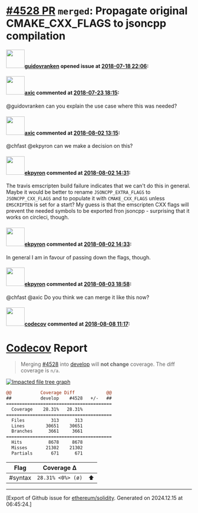# [\#4528 PR](https://github.com/ethereum/solidity/pull/4528) `merged`: Propagate original CMAKE_CXX_FLAGS to jsoncpp compilation

#### <img src="https://avatars.githubusercontent.com/u/6846644?u=793163cde3e2d0e5b555347824f8c01236f3c22f&v=4" width="50">[guidovranken](https://github.com/guidovranken) opened issue at [2018-07-18 22:06](https://github.com/ethereum/solidity/pull/4528):



#### <img src="https://avatars.githubusercontent.com/u/20340?v=4" width="50">[axic](https://github.com/axic) commented at [2018-07-23 18:15](https://github.com/ethereum/solidity/pull/4528#issuecomment-407152137):

@guidovranken can you explain the use case where this was needed?

#### <img src="https://avatars.githubusercontent.com/u/20340?v=4" width="50">[axic](https://github.com/axic) commented at [2018-08-02 13:15](https://github.com/ethereum/solidity/pull/4528#issuecomment-409922038):

@chfast @ekpyron can we make a decision on this?

#### <img src="https://avatars.githubusercontent.com/u/1347491?v=4" width="50">[ekpyron](https://github.com/ekpyron) commented at [2018-08-02 14:31](https://github.com/ethereum/solidity/pull/4528#issuecomment-409947506):

The travis emscripten build failure indicates that we can't do this in general.
Maybe it would be better to rename ``JSONCPP_EXTRA_FLAGS`` to ``JSONCPP_CXX_FLAGS`` and to populate it with ``CMAKE_CXX_FLAGS`` unless ``EMSCRIPTEN`` is set for a start?
My guess is that the emscripten CXX flags will prevent the needed symbols to be exported fron jsoncpp - surprising that it works on circleci, though.

#### <img src="https://avatars.githubusercontent.com/u/1347491?v=4" width="50">[ekpyron](https://github.com/ekpyron) commented at [2018-08-02 14:33](https://github.com/ethereum/solidity/pull/4528#issuecomment-409947903):

In general I am in favour of passing down the flags, though.

#### <img src="https://avatars.githubusercontent.com/u/1347491?v=4" width="50">[ekpyron](https://github.com/ekpyron) commented at [2018-08-03 18:58](https://github.com/ethereum/solidity/pull/4528#issuecomment-410346281):

@chfast @axic Do you think we can merge it like this now?

#### <img src="https://avatars.githubusercontent.com/in/254?v=4" width="50">[codecov](https://github.com/apps/codecov) commented at [2018-08-08 11:17](https://github.com/ethereum/solidity/pull/4528#issuecomment-411371730):

# [Codecov](https://codecov.io/gh/ethereum/solidity/pull/4528?src=pr&el=h1) Report
> Merging [#4528](https://codecov.io/gh/ethereum/solidity/pull/4528?src=pr&el=desc) into [develop](https://codecov.io/gh/ethereum/solidity/commit/42447a14ebc146dd3ff3034360e85bebe3f34ce6?src=pr&el=desc) will **not change** coverage.
> The diff coverage is `n/a`.

[![Impacted file tree graph](https://codecov.io/gh/ethereum/solidity/pull/4528/graphs/tree.svg?width=650&height=150&src=pr&token=87PGzVEwU0)](https://codecov.io/gh/ethereum/solidity/pull/4528?src=pr&el=tree)

```diff
@@           Coverage Diff            @@
##           develop    #4528   +/-   ##
========================================
  Coverage    28.31%   28.31%           
========================================
  Files          313      313           
  Lines        30651    30651           
  Branches      3661     3661           
========================================
  Hits          8678     8678           
  Misses       21302    21302           
  Partials       671      671
```

| Flag | Coverage Δ | |
|---|---|---|
| #syntax | `28.31% <0%> (ø)` | :arrow_up: |


-------------------------------------------------------------------------------



[Export of Github issue for [ethereum/solidity](https://github.com/ethereum/solidity). Generated on 2024.12.15 at 06:45:24.]
